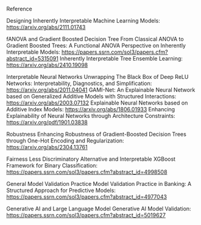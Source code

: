 Reference

Designing Inherently Interpretable Machine Learning Models: https://arxiv.org/abs/2111.01743

fANOVA and Gradient Boosted Decision Tree
From Classical ANOVA to Gradient Boosted Trees: A Functional ANOVA Perspective on Inherently Interpretable Models: https://papers.ssrn.com/sol3/papers.cfm?abstract_id=5315091
Inherently Interpretable Tree Ensemble Learning: https://arxiv.org/abs/2410.19098

Interpretable Neural Networks
Unwrapping The Black Box of Deep ReLU Networks: Interpretability, Diagnostics, and Simplification: https://arxiv.org/abs/2011.04041
GAMI-Net: An Explainable Neural Network based on Generalized Additive Models with Structured Interactions: https://arxiv.org/abs/2003.07132
Explainable Neural Networks based on Additive Index Models: https://arxiv.org/abs/1806.01933
Enhancing Explainability of Neural Networks through Architecture Constraints: https://arxiv.org/pdf/1901.03838

Robustness
Enhancing Robustness of Gradient-Boosted Decision Trees through One-Hot Encoding and Regularization: https://arxiv.org/abs/2304.13761

Fairness
Less Discriminatory Alternative and Interpretable XGBoost Framework for Binary Classification: https://papers.ssrn.com/sol3/papers.cfm?abstract_id=4998508

General Model Validation Practice
Model Validation Practice in Banking: A Structured Approach for Predictive Models: https://papers.ssrn.com/sol3/papers.cfm?abstract_id=4977043

Generative AI and Large Language Model
Generative AI Model Validation: https://papers.ssrn.com/sol3/papers.cfm?abstract_id=5019627
